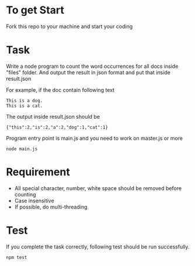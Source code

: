 # To get Start
Fork this repo to your machine and start your coding

# Task
Write a node program to count the word occurrences for all docs inside "files" folder. And output the result in json format and put that inside result.json

For example, if the doc contain following text
```
This is a dog.
This is a cat.
```

The output inside result.json should be
```
{"this":2,"is":2,"a":2,"dog":1,"cat":1}
```

Program entry point is main.js and you need to work on master.js or more
```
node main.js
```

# Requirement
* All special character, number, white space should be removed before counting
* Case insensitive
* If possible, do multi-threading


# Test
If you complete the task correctly, following test should be run successfully.
```
npm test
```
